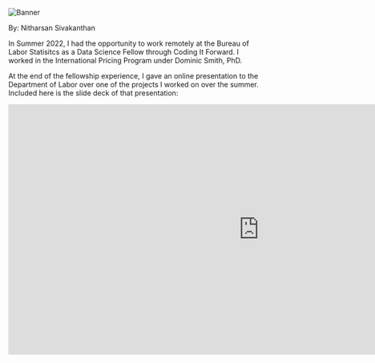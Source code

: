 ![Banner](https://raw.githubusercontent.com/nsivakanthan/nsivakanthan.github.io/master/images/Design-3-63781542.jpg 'Banner')

By: Nitharsan Sivakanthan

In Summer 2022, I had the opportunity to work remotely at the Bureau of Labor Statisitcs as a Data Science Fellow through Coding It Forward. I worked in the International Pricing Program under Dominic Smith, PhD. 
<!--more-->

At the end of the fellowship experience, I gave an online presentation to the Department of Labor over one of the projects I worked on over the summer. Included here is the slide deck of that presentation:

<embed src="https://nsivakanthan.github.io/assets/BLS_Nitharsan_Sivakanthan.pdf" width="1000" height="500" 
 type="application/pdf">

